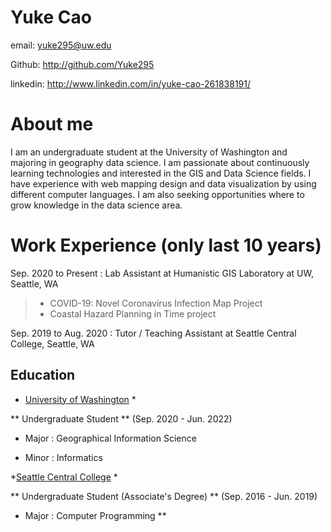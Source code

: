 # Yuke Cao

email: yuke295@uw.edu

Github: http://github.com/Yuke295

linkedin: http://www.linkedin.com/in/yuke-cao-261838191/

# About me

I am an undergraduate student at the University of Washington and majoring in geography data science. I am passionate about continuously learning technologies and interested in the GIS and Data Science fields. I have experience with web mapping design and data visualization by using different computer languages. I am also seeking opportunities where to grow knowledge in the data science area.

# Work Experience (only last 10 years)

Sep. 2020 to Present : Lab Assistant at Humanistic GIS Laboratory at UW, Seattle, WA
>- COVID-19: Novel Coronavirus Infection Map Project
>- Coastal Hazard Planning in Time project

Sep. 2019 to Aug. 2020 : Tutor / Teaching Assistant at Seattle Central College, Seattle, WA

## Education

* [University of Washington][] *

** Undergraduate Student ** (Sep. 2020 - Jun. 2022)

- Major : Geographical Information Science

- Minor : Informatics

*[Seattle Central College][] *

** Undergraduate Student (Associate's Degree) ** (Sep. 2016 - Jun. 2019)

- Major : Computer Programming **


[University of Washington]: https://www.washington.edu/
[Seattle Central College]: https://seattlecentral.edu/
